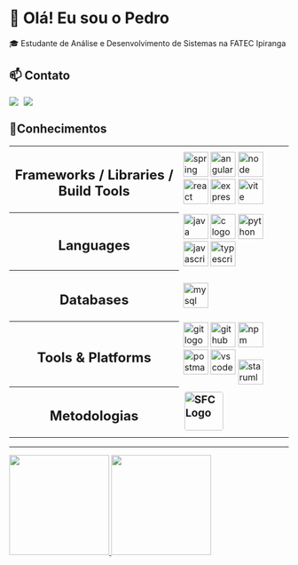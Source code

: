 # 👋 Olá! Eu sou o Pedro

🎓 Estudante de Análise e Desenvolvimento de Sistemas na FATEC Ipiranga 


## 📫 Contato

<p align="left" style="display: flex; gap: 10px;">
  <a href = "mailto:pedroramostrovo@gmail.com"><img loading="lazy" src="https://img.shields.io/badge/Gmail-D14836?style=for-the-badge&logo=gmail&logoColor=white" target="_blank"></a>
<a href="https://www.linkedin.com/in/pedro-trovo-88b616251/" target="_blank"><img loading="lazy" src="https://img.shields.io/badge/-LinkedIn-%230077B5?style=for-the-badge&logo=linkedin&logoColor=white" target="_blank"></a>   
</p>



## 🧠Conhecimentos

<table>
  <tr>
    <th>
      <div id="toc">
        <ul align="center" style="list-style: none">
          <summary><h2>Frameworks / Libraries / Build Tools</h2></summary>
        </ul>
      </div>
    </th>
    <td align="left">
      <a href="https://spring.io/"><img src="https://skillicons.dev/icons?i=spring" height="45" alt="spring logo"/></a>
      <a href="https://angular.io/"><img src="https://skillicons.dev/icons?i=angular" height="45" alt="angular logo"/></a>
       <a href="https://nodejs.org/"><img src="https://skillicons.dev/icons?i=nodejs" height="45" alt="node logo"/></a>
      <a href="https://react.dev/"><img src="https://skillicons.dev/icons?i=react" height="45" alt="react logo"/></a>
      <a href="https://expressjs.com/"><img src="https://skillicons.dev/icons?i=express" height="45" alt="express logo"/></a>
      <a href="https://vitejs.dev/"><img src="https://skillicons.dev/icons?i=vite" height="45" alt="vite logo"/></a>
    </td>
  </tr>

  <tr>
    <th>
      <div id="toc">
        <ul align="center" style="list-style: none">
          <summary><h2>Languages</h2></summary>
        </ul>
      </div>
    </th>
    <td align="left">
      <a href="https://www.oracle.com/java/"><img src="https://skillicons.dev/icons?i=java" height="45" alt="java logo"/></a>
      <a href="https://en.wikipedia.org/wiki/C_(programming_language)"><img src="https://skillicons.dev/icons?i=c" height="45" alt="c logo"/></a>
      <a href="https://www.python.org/"><img src="https://skillicons.dev/icons?i=python" height="45" alt="python logo"/></a>
      <a href="https://developer.mozilla.org/en-US/docs/Web/JavaScript"><img src="https://skillicons.dev/icons?i=javascript" height="45" alt="javascript logo"/></a>
      <a href="https://www.typescriptlang.org/"><img src="https://skillicons.dev/icons?i=typescript" height="45" alt="typescript logo"/></a>
    </td>
  </tr>

  <tr>
    <th>
      <div id="toc">
        <ul align="center" style="list-style: none">
          <summary><h2>Databases</h2></summary>
        </ul>
      </div>
    </th>
    <td align="left">
      <a href="https://www.mysql.com/"><img src="https://skillicons.dev/icons?i=mysql" height="45" alt="mysql logo"/></a>
    </td>
  </tr>

  <tr>
    <th>
      <div id="toc">
        <ul align="center" style="list-style: none">
          <summary><h2>Tools & Platforms</h2></summary>
        </ul>
      </div>
    </th>
    <td align="left">
      <a href="https://git-scm.com/"><img src="https://skillicons.dev/icons?i=git" height="45" alt="git logo"/></a>
      <a href="https://github.com/"><img src="https://skillicons.dev/icons?i=github" height="45" alt="github logo"/></a>
      <a href="https://www.npmjs.com/"><img src="https://skillicons.dev/icons?i=npm" height="45" alt="npm logo"/></a>
      <a href="https://www.postman.com/"><img src="https://skillicons.dev/icons?i=postman" height="45" alt="postman logo"/></a>
      <a href="https://code.visualstudio.com/"><img src="https://skillicons.dev/icons?i=vscode" height="45" alt="vscode logo"/></a>
      <a href="https://staruml.io/">
        <img src="https://staruml.io/image/staruml_logo.png" height="45" alt="staruml logo" style="vertical-align: middle;"/>
      </a>
    </td>
  </tr>

  <tr>
    <th>
      <div id="toc">
        <ul align="center" style="list-style: none">
          <summary><h2>Metodologias</h2></summary>
        </ul>
      </div>
    </th>
    <td align="left" style="font-size: 1.2rem; font-weight: bold; vertical-align: middle;">
      <a href="https://www.scrumstudy.com/certification/scrum-fundamentals-certified" 
         target="_blank" rel="noopener noreferrer" style="text-decoration: none;">
        <span style="display: inline-flex; align-items: center; gap: 8px;">
          <img src="https://www.scrumstudy.com/Scrum-Images/brand-logo/badge-SFC.png" 
               alt="SFC Logo" height="70" style="border-radius: 4px;" />
        </span>
      </a>
    </td>
  </tr>
</table>

---

<div>
<a href="https://github.com/pedro-Trovo">
<img loading="lazy" height="180em" src="https://github-readme-stats.vercel.app/api/top-langs/?username=pedro-Trovo&layout=compact&langs_count=7&theme=dracula"/>
<img loading="lazy" height="180em" src="https://github-readme-stats.vercel.app/api?username=pedro-Trovo&show_icons=true&theme=dracula&include_all_commits=true&count_private=true"/>
</div>
